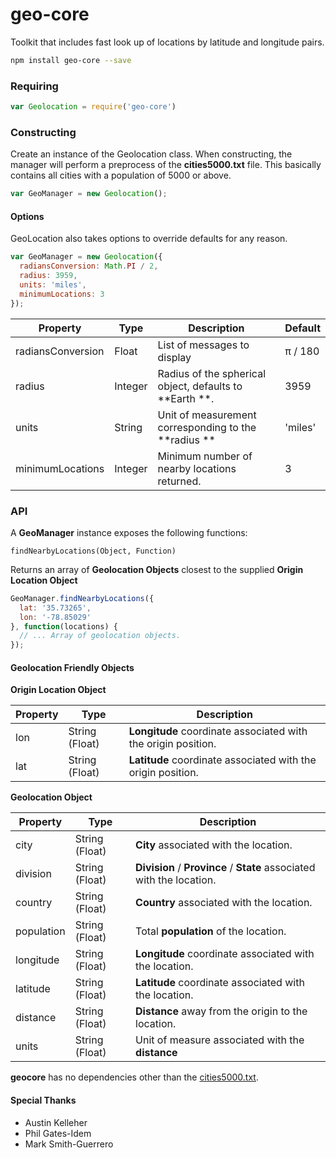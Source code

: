 # geo-core #

Toolkit that includes fast look up of locations by latitude and longitude pairs.

```sh
npm install geo-core --save
```

### Requiring ###

```js
var Geolocation = require('geo-core')
```
### Constructing ###

Create an instance of the Geolocation class. When constructing, the manager will perform a preprocess of the **cities5000.txt** file. This basically contains all cities with a population of 5000 or above.

```js
var GeoManager = new Geolocation();
```
#### Options ####

GeoLocation also takes options to override defaults for any reason.

```js
var GeoManager = new Geolocation({
  radiansConversion: Math.PI / 2,
  radius: 3959,
  units: 'miles',
  minimumLocations: 3
});
```

| Property | Type | Description | Default |
| -------- | ---- | ----------- | ------- |
| radiansConversion | Float | List of messages to display | &pi; / 180 |
| radius | Integer | Radius of the spherical object, defaults to **Earth **. | 3959 |
| units | String | Unit of measurement corresponding to the **radius **| 'miles' |
| minimumLocations | Integer | Minimum number of nearby locations returned. | 3 |

### API ###
A **GeoManager** instance exposes the following functions:

`findNearbyLocations(Object, Function)`

Returns an array of **Geolocation Objects** closest to the supplied **Origin Location Object**

```js
GeoManager.findNearbyLocations({
  lat: '35.73265',
  lon: '-78.85029'
}, function(locations) {
  // ... Array of geolocation objects.
});
```

#### Geolocation Friendly Objects ####
**Origin Location Object**

| Property | Type | Description |
| -------- | ---- | ----------- |
| lon | String (Float) | **Longitude** coordinate associated with the origin position. |
| lat | String (Float) | **Latitude** coordinate associated with the origin position. |

**Geolocation Object**

| Property | Type | Description |
| -------- | ---- | ----------- |
| city | String (Float) | **City** associated with the location. |
| division | String (Float) | **Division** / **Province** / **State** associated with the location. |
| country | String (Float) | **Country** associated with the location. |
| population | String (Float) | Total **population** of the location. |
| longitude | String (Float) | **Longitude** coordinate associated with the location. |
| latitude | String (Float) | **Latitude** coordinate associated with the location. |
| distance | String (Float) | **Distance** away from the origin to the location. |
| units | String (Float) | Unit of measure associated with the **distance** |

**geocore** has no dependencies other than the [cities5000.txt](http://download.geonames.org/export/dump/).

#### Special Thanks ####
+ Austin Kelleher
+ Phil Gates-Idem
+ Mark Smith-Guerrero
